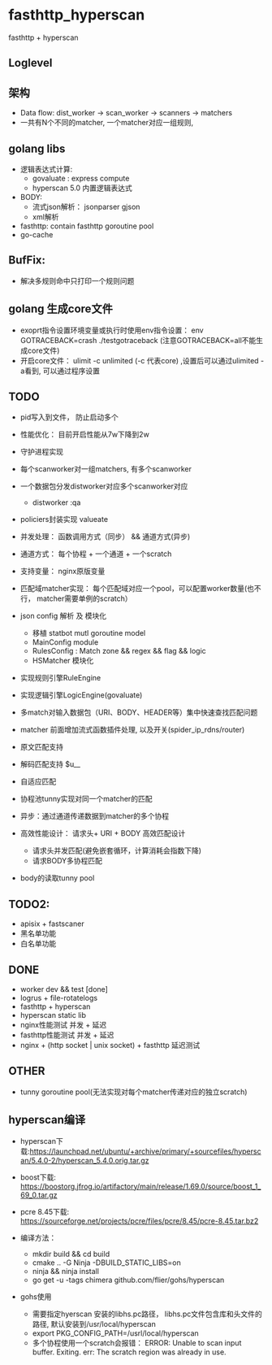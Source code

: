 # fasthttp_hyperscan

fasthttp + hyperscan

## Loglevel

## 架构
+ Data flow: dist_worker -> scan_worker -> scanners -> matchers
+ 一共有N个不同的matcher, 一个matcher对应一组规则,

## golang libs
+ 逻辑表达式计算:
    + govaluate : express compute
    + hyperscan 5.0 内置逻辑表达式
+ BODY:
    + 流式json解析： jsonparser gjson
    + xml解析
+ fasthttp: contain fasthttp goroutine pool
+ go-cache

## BufFix:
+ 解决多规则命中只打印一个规则问题

## golang 生成core文件
+ exoprt指令设置环境变量或执行时使用env指令设置： env GOTRACEBACK=crash ./testgotraceback  (注意GOTRACEBACK=all不能生成core文件)
+ 开启core文件： ulimit -c unlimited (-c 代表core) ,设置后可以通过ulimited -a看到, 可以通过程序设置

## TODO
+ pid写入到文件， 防止启动多个
+ 性能优化： 目前开启性能从7w下降到2w
+ 守护进程实现
+ 每个scanworker对一组matchers, 有多个scanworker
+ 一个数据包分发distworker对应多个scanworker对应
    +  distworker :qa

+ policiers封装实现 valueate
+ 并发处理： 函数调用方式（同步） &&  通道方式(异步)
+ 通道方式： 每个协程 +  一个通道 +  一个scratch
+ 支持变量： nginx原版变量

+ 匹配域matcher实现： 每个匹配域对应一个pool，可以配置worker数量(也不行， matcher需要单例的scratch）
+ json config 解析 及 模块化
    + 移植 statbot mutl goroutine model
    + MainConfig module
    + RulesConfig : Match zone && regex && flag && logic
    + HSMatcher 模块化 
+ 实现规则引擎RuleEngine
+ 实现逻辑引擎LogicEngine(govaluate)
+ 多match对输入数据包（URI、BODY、HEADER等）集中快速查找匹配问题
+ matcher 前面增加流式函数插件处理, 以及开关(spider_ip_rdns/router)
+ 原文匹配支持
+ 解码匹配支持 $u__
+ 自适应匹配
+ 协程池tunny实现对同一个matcher的匹配
+ 异步：通过通道传递数据到matcher的多个协程
+ 高效性能设计： 请求头+ URI + BODY 高效匹配设计
    + 请求头并发匹配(避免嵌套循环，计算消耗会指数下降)
    + 请求BODY多协程匹配
+ body的读取tunny pool

## TODO2:
+ apisix + fastscaner
+ 黑名单功能
+ 白名单功能

## DONE
+ worker dev && test  [done]
+ logrus + file-rotatelogs
+ fasthttp + hyperscan 
+ hyperscan static lib 
+ nginx性能测试 并发 + 延迟
+ fasthttp性能测试 并发 + 延迟
+ nginx + (http socket | unix socket)  + fasthttp 延迟测试

## OTHER
+ tunny goroutine pool(无法实现对每个matcher传递对应的独立scratch)

## hyperscan编译
+ hyperscan下载:https://launchpad.net/ubuntu/+archive/primary/+sourcefiles/hyperscan/5.4.0-2/hyperscan_5.4.0.orig.tar.gz
+ boost下载: https://boostorg.jfrog.io/artifactory/main/release/1.69.0/source/boost_1_69_0.tar.gz
+ pcre 8.45下载: https://sourceforge.net/projects/pcre/files/pcre/8.45/pcre-8.45.tar.bz2
+ 编译方法：
    + mkdir build && cd build
    + cmake .. -G Ninja -DBUILD_STATIC_LIBS=on
    + ninja && ninja install
    + go get -u -tags chimera github.com/flier/gohs/hyperscan

+ gohs使用
    + 需要指定hyerscan 安装的libhs.pc路径， libhs.pc文件包含库和头文件的路径, 默认安装到/usr/local/hyperscan
    + export PKG_CONFIG_PATH=/usrl/local/hyperscan
    + 多个协程使用一个scratch会报错： ERROR: Unable to scan input buffer. Exiting. err: The scratch region was already in use.

